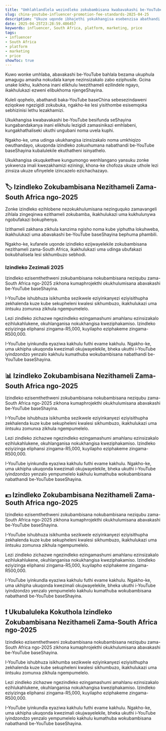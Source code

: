 ```yaml
---
title: "Umhlahlandlela wezindleko zokubambisana kwabavakashi be-YouTube baseChina"
slug: china-youtube-influencer-promotion-fee-standards-2025-04-25
description: "Ukuze uqonde ibhajethi yokukhangisa esebenzisa abathandi be-YouTube baseChina, kufanele uqonde izindleko eziyisisekelo ezihlobene nokubambisana kwabathandi bakwa-YouTube baseChina. Nansi emuva kobuchwepheshe, izindleko, namathiphu."
date: 2025-04-25T23:28:59.486457
keywords: influencer, South Africa, platform, marketing, price
tags:
- influencer
- South Africa
- platform
- marketing
- price
showToc: true
---
```


Kuwo wonke umhlaba, abavakashi be-YouTube bahlala bezama ukuphula amagugu amasha nokudala kanye nezinsizakalo zabo eziphusile. Gcina unake lokhu, kukhona inani elikhulu lwezithameli ezilindele ngayo, ikakhulukazi ezweni elibukhoma njengeShayina.

Kuleli qophelo, abathandi baka-YouTube baseChina sebesezindaweni eziqokwe ngezigidi zokubuka, ngakho-ke lesi yisithombe esisemqoka sebhizinisi lethu lezakhamizi.

Ukukhangisa kwabavakashi be-YouTube besifunda seShayina kungabandakanya inani elikhulu lezigidi zamasinikazi emhlabeni, kungakhathaliseki ukuthi ungubani noma uvela kuphi. 

Ngakho-ke, uma udinga ukukhangisa izinsizakalo noma umkhiqizo owuthandayo, ukuqonda izindleko zokuxhumana nabathandi be-YouTube baseShayina kubalulekile ekuthatheni isinyathelo.

Ukukhangisa okuqukethwe kungumongo wenhlangano yansuku zonke yokwenza imali kwezakhamizi eziningi, khona-ke chofoza ukuze uthole lezi zinsiza ukuze ufinyelele izincazelo ezichachazayo. 

## 🏷️ Izindleko Zokubambisana Nezithameli Zama-South Africa ngo-2025

Zonke izindleko ezihlobene nezokukhulumisana nezinguquko zamavangeli zihlala zingeqinwa ezithameli zokubamba, ikakhulukazi uma kukhulunywa ngobufakazi bokuphenya. 

Izithameli zakhana zikhula kanzima ngisho noma kube yiphutha lokuhweba, ikakhulukazi uma abavakashi be-YouTube baseShayina bephuma phambili.

Ngakho-ke, kufanele uqonde izindleko ezijwayelekile zokubambisana nezithameli zama-South Africa, ikakhulukazi uma udinga ubufakazi bokubhalisela lesi sikhumbuzo sebhodi.

### Izindleko Zezimali 2025

Izindleko ezisemthethweni zokubambisana nokubambisana neziqubu zama-South Africa ngo-2025 zikhona kumaphrojekthi okukhulumisana abavakashi be-YouTube baseShayina.

I-YouTube ishubhuza isikhumba sezikwele eziyinkanyezi eziyisithupha zekhalenda kuze kube sekupheleni kwalesi sikhumbuzo, ikakhulukazi uma iintsuku zomunxa zikhula ngempumelelo.

Lezi zindleko zichazwe ngezindleko ezingamashumi amahlanu ezinsizakalo ezihlukahlukene, okuhlanganisa nokukhangisa kweziphakamiso. Izindleko eziyizinga eliphansi zingama-R5,000, kuyilapho eziphakeme zingama-R500,000. 

I-YouTube iyinkundla eyaziwa kakhulu futhi evame kakhulu. Ngakho-ke, uma ukhipha ukuqonda kwezimali okujwayelekile, bheka ukuthi i-YouTube iyindzondzo yenzalo kakhulu kumathuba wokubambisana nabathandi be-YouTube baseShayina.

## 📊 Izindleko Zokubambisana Nezithameli Zama-South Africa ngo-2025

Izindleko ezisemthethweni zokubambisana nokubambisana neziqubu zama-South Africa ngo-2025 zikhona kumaphrojekthi okukhulumisana abavakashi be-YouTube baseShayina.

I-YouTube ishubhuza isikhumba sezikwele eziyinkanyezi eziyisithupha zekhalenda kuze kube sekupheleni kwalesi sikhumbuzo, ikakhulukazi uma iintsuku zomunxa zikhula ngempumelelo.

Lezi zindleko zichazwe ngezindleko ezingamashumi amahlanu ezinsizakalo ezihlukahlukene, okuhlanganisa nokukhangisa kweziphakamiso. Izindleko eziyizinga eliphansi zingama-R5,000, kuyilapho eziphakeme zingama-R500,000.

I-YouTube iyinkundla eyaziwa kakhulu futhi evame kakhulu. Ngakho-ke, uma ukhipha ukuqonda kwezimali okujwayelekile, bheka ukuthi i-YouTube iyindzondzo yenzalo yempumelelo kakhulu kumathuba wokubambisana nabathandi be-YouTube baseShayina.

## 💵 Izindleko Zokubambisana Nezithameli Zama-South Africa ngo-2025

Izindleko ezisemthethweni zokubambisana nokubambisana neziqubu zama-South Africa ngo-2025 zikhona kumaphrojekthi okukhulumisana abavakashi be-YouTube baseShayina.

I-YouTube ishubhuza isikhumba sezikwele eziyinkanyezi eziyisithupha zekhalenda kuze kube sekupheleni kwalesi sikhumbuzo, ikakhulukazi uma iintsuku zomunxa zikhula ngempumelelo.

Lezi zindleko zichazwe ngezindleko ezingamashumi amahlanu ezinsizakalo ezihlukahlukene, okuhlanganisa nokukhangisa kweziphakamiso. Izindleko eziyizinga eliphansi zingama-R5,000, kuyilapho eziphakeme zingama-R500,000.

I-YouTube iyinkundla eyaziwa kakhulu futhi evame kakhulu. Ngakho-ke, uma ukhipha ukuqonda kwezimali okujwayelekile, bheka ukuthi i-YouTube iyindzondzo yenzalo yempumelelo kakhulu kumathuba wokubambisana nabathandi be-YouTube baseShayina.

## ❗ Ukubaluleka Kokuthola Izindleko Zokubambisana Nezithameli Zama-South Africa ngo-2025

Izindleko ezisemthethweni zokubambisana nokubambisana neziqubu zama-South Africa ngo-2025 zikhona kumaphrojekthi okukhulumisana abavakashi be-YouTube baseShayina.

I-YouTube ishubhuza isikhumba sezikwele eziyinkanyezi eziyisithupha zekhalenda kuze kube sekupheleni kwalesi sikhumbuzo, ikakhulukazi uma iintsuku zomunxa zikhula ngempumelelo.

Lezi zindleko zichazwe ngezindleko ezingamashumi amahlanu ezinsizakalo ezihlukahlukene, okuhlanganisa nokukhangisa kweziphakamiso. Izindleko eziyizinga eliphansi zingama-R5,000, kuyilapho eziphakeme zingama-R500,000.

I-YouTube iyinkundla eyaziwa kakhulu futhi evame kakhulu. Ngakho-ke, uma ukhipha ukuqonda kwezimali okujwayelekile, bheka ukuthi i-YouTube iyindzondzo yenzalo yempumelelo kakhulu kumathuba wokubambisana nabathandi be-YouTube baseShayina.